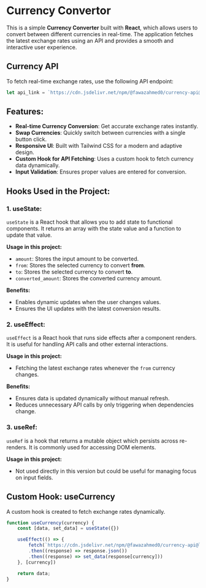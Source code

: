# **Currency Convertor**

This is a simple **Currency Converter** built with **React**, which allows users to convert between different currencies in real-time. The application fetches the latest exchange rates using an API and provides a smooth and interactive user experience.

## Currency API

To fetch real-time exchange rates, use the following API endpoint:

```javascript
let api_link = `https://cdn.jsdelivr.net/npm/@fawazahmed0/currency-api@latest/v1/currencies/${currency}.json`
```

## **Features:**
- **Real-time Currency Conversion**: Get accurate exchange rates instantly.
- **Swap Currencies**: Quickly switch between currencies with a single button click.
- **Responsive UI**: Built with Tailwind CSS for a modern and adaptive design.
- **Custom Hook for API Fetching**: Uses a custom hook to fetch currency data dynamically.
- **Input Validation**: Ensures proper values are entered for conversion.

## **Hooks Used in the Project:**

### **1. useState:**
`useState` is a React hook that allows you to add state to functional components. It returns an array with the state value and a function to update that value.

**Usage in this project:**
- `amount`: Stores the input amount to be converted.
- `from`: Stores the selected currency to convert **from**.
- `to`: Stores the selected currency to convert **to**.
- `converted_amount`: Stores the converted currency amount.

**Benefits:**
- Enables dynamic updates when the user changes values.
- Ensures the UI updates with the latest conversion results.

### **2. useEffect:**
`useEffect` is a React hook that runs side effects after a component renders. It is useful for handling API calls and other external interactions.

**Usage in this project:**
- Fetching the latest exchange rates whenever the `from` currency changes.

**Benefits:**
- Ensures data is updated dynamically without manual refresh.
- Reduces unnecessary API calls by only triggering when dependencies change.

### **3. useRef:**
`useRef` is a hook that returns a mutable object which persists across re-renders. It is commonly used for accessing DOM elements.

**Usage in this project:**
- Not used directly in this version but could be useful for managing focus on input fields.

## **Custom Hook: useCurrency**
A custom hook is created to fetch exchange rates dynamically.

```javascript
function useCurrency(currency) {
    const [data, set_data] = useState({})

    useEffect(() => {
        fetch(`https://cdn.jsdelivr.net/npm/@fawazahmed0/currency-api@latest/v1/currencies/${currency}.json`)
        .then((response) => response.json())
        .then((response) => set_data(response[currency]))
    }, [currency])

    return data;
}
